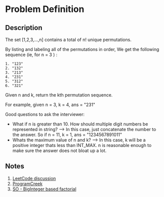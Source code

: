 # Problem Definition

## Description

The set [1,2,3,…,n] contains a total of n! unique permutations.

By listing and labeling all of the permutations in order,
We get the following sequence (ie, for n = 3 ) :

```plaintext
1. "123"
2. "132"
3. "213"
4. "231"
5. "312"
6. "321"
```

Given n and k, return the kth permutation sequence.

For example, given n = 3, k = 4, ans = "231"

Good questions to ask the interviewer:

* What if n is greater than 10. How should multiple digit numbers be represented in string? --> In this case, just concatenate the number to the answer. So if n = 11, k = 1, ans = "1234567891011"
* Whats the maximum value of n and k? --> In this case, k will be a positive integer thats less than INT_MAX. n is reasonable enough to make sure the answer does not bloat up a lot.

## Notes

1. [LeetCode discussion](https://leetcode.com/problems/permutation-sequence/discuss/22507/"Explain-like-I'm-five"-Java-Solution-in-O(n))
1. [ProgramCreek](https://www.programcreek.com/2013/02/leetcode-permutation-sequence-java/)
1. [SO - BigInteger based factorial](https://stackoverflow.com/questions/891031/is-there-a-method-that-calculates-a-factorial-in-java/29550283#29550283)